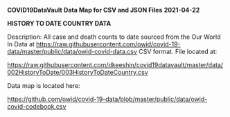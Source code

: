 __COVID19DataVault__
__Data Map for CSV and JSON Files__
__2021-04-22__

__HISTORY TO DATE COUNTRY DATA__

Description:  All case and death counts to date sourced from the Our World In Data at  https://raw.githubusercontent.com/owid/covid-19-data/master/public/data/owid-covid-data.csv
CSV format. File located at: 

https://raw.githubusercontent.com/dkeeshin/covid19datavault/master/data/002HistoryToDate/003HistoryToDateCountry.csv

Data map is located here:

https://github.com/owid/covid-19-data/blob/master/public/data/owid-covid-codebook.csv




